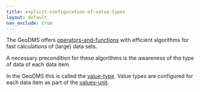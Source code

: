 ```yaml
---
title: explicit-configuration-of-value-types
layout: default
nav_exclude: true
---
```

The GeoDMS offers [operators-and-functions](operators-and-functions) with efficient algorithms for fast calculations of (large) data sets.

A necessary precondition for these algorithms is the awareness of the type of data of each data item.

In the GeoDMS this is called the [value-type](value-type). Value types are configured for each data item as part of the [values-unit](values-unit).